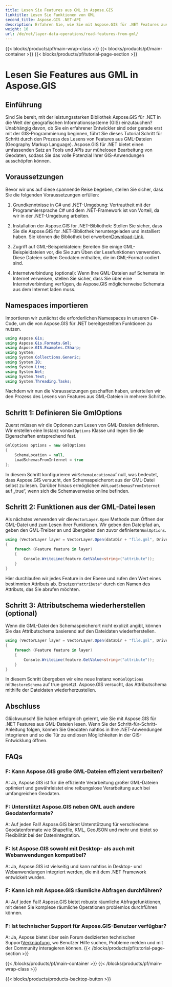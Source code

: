 ```yaml
---
title: Lesen Sie Features aus GML in Aspose.GIS
linktitle: Lesen Sie Funktionen von GML
second_title: Aspose.GIS .NET-API
description: Erfahren Sie, wie Sie mit Aspose.GIS für .NET Features aus GML-Dateien lesen. Ein umfassendes Tutorial für GIS-Entwickler.
weight: 10
url: /de/net/layer-data-operations/read-features-from-gml/
---
```


{{< blocks/products/pf/main-wrap-class >}}
{{< blocks/products/pf/main-container >}}
{{< blocks/products/pf/tutorial-page-section >}}

# Lesen Sie Features aus GML in Aspose.GIS

## Einführung

Sind Sie bereit, mit der leistungsstarken Bibliothek Aspose.GIS für .NET in die Welt der geografischen Informationssysteme (GIS) einzutauchen? Unabhängig davon, ob Sie ein erfahrener Entwickler sind oder gerade erst mit der GIS-Programmierung beginnen, führt Sie dieses Tutorial Schritt für Schritt durch den Prozess des Lesens von Features aus GML-Dateien (Geography Markup Language). Aspose.GIS für .NET bietet einen umfassenden Satz an Tools und APIs zur mühelosen Bearbeitung von Geodaten, sodass Sie das volle Potenzial Ihrer GIS-Anwendungen ausschöpfen können.

## Voraussetzungen

Bevor wir uns auf diese spannende Reise begeben, stellen Sie sicher, dass Sie die folgenden Voraussetzungen erfüllen:

1. Grundkenntnisse in C# und .NET-Umgebung: Vertrautheit mit der Programmiersprache C# und dem .NET-Framework ist von Vorteil, da wir in der .NET-Umgebung arbeiten.

2. Installation der Aspose.GIS for .NET-Bibliothek: Stellen Sie sicher, dass Sie die Aspose.GIS for .NET-Bibliothek heruntergeladen und installiert haben. Sie können die Bibliothek bei erwerben[Download-Link](https://releases.aspose.com/gis/net/).

3. Zugriff auf GML-Beispieldateien: Bereiten Sie einige GML-Beispieldateien vor, die Sie zum Üben der Lesefunktionen verwenden. Diese Dateien sollten Geodaten enthalten, die im GML-Format codiert sind.

4. Internetverbindung (optional): Wenn Ihre GML-Dateien auf Schemata im Internet verweisen, stellen Sie sicher, dass Sie über eine Internetverbindung verfügen, da Aspose.GIS möglicherweise Schemata aus dem Internet laden muss.

## Namespaces importieren

Importieren wir zunächst die erforderlichen Namespaces in unseren C#-Code, um die von Aspose.GIS für .NET bereitgestellten Funktionen zu nutzen.

```csharp
using Aspose.Gis;
using Aspose.Gis.Formats.Gml;
using Aspose.GIS.Examples.CSharp;
using System;
using System.Collections.Generic;
using System.IO;
using System.Linq;
using System.Net;
using System.Text;
using System.Threading.Tasks;
```

Nachdem wir nun die Voraussetzungen geschaffen haben, unterteilen wir den Prozess des Lesens von Features aus GML-Dateien in mehrere Schritte.

## Schritt 1: Definieren Sie GmlOptions

 Zuerst müssen wir die Optionen zum Lesen von GML-Dateien definieren. Wir erstellen eine Instanz von`GmlOptions` Klasse und legen Sie die Eigenschaften entsprechend fest.

```csharp
GmlOptions options = new GmlOptions
{
    SchemaLocation = null,
    LoadSchemasFromInternet = true
};
```

 In diesem Schritt konfigurieren wir`SchemaLocation`auf null, was bedeutet, dass Aspose.GIS versucht, den Schemaspeicherort aus der GML-Datei selbst zu lesen. Darüber hinaus ermöglichen wir`LoadSchemasFromInternet` auf „true“, wenn sich die Schemaverweise online befinden.

## Schritt 2: Funktionen aus der GML-Datei lesen

 Als nächstes verwenden wir die`VectorLayer.Open` Methode zum Öffnen der GML-Datei und zum Lesen ihrer Funktionen. Wir geben den Dateipfad an, geben den GML-Treiber an und übergeben den zuvor definierten`GmlOptions`.

```csharp
using (VectorLayer layer = VectorLayer.Open(dataDir + "file.gml", Drivers.Gml, options))
{
    foreach (Feature feature in layer)
    {
        Console.WriteLine(feature.GetValue<string>("attribute"));
    }
}
```

 Hier durchlaufen wir jedes Feature in der Ebene und rufen den Wert eines bestimmten Attributs ab. Ersetzen`"attribute"` durch den Namen des Attributs, das Sie abrufen möchten.

## Schritt 3: Attributschema wiederherstellen (optional)

Wenn die GML-Datei den Schemaspeicherort nicht explizit angibt, können Sie das Attributschema basierend auf den Dateidaten wiederherstellen.

```csharp
using (VectorLayer layer = VectorLayer.Open(dataDir + "file.gml", Drivers.Gml, new GmlOptions(){RestoreSchema = true}))
{
    foreach (Feature feature in layer)
    {
        Console.WriteLine(feature.GetValue<string>("attribute"));
    }
}
```

 In diesem Schritt übergeben wir eine neue Instanz von`GmlOptions` mit`RestoreSchema` auf true gesetzt. Aspose.GIS versucht, das Attributschema mithilfe der Dateidaten wiederherzustellen.

## Abschluss

Glückwunsch! Sie haben erfolgreich gelernt, wie Sie mit Aspose.GIS für .NET Features aus GML-Dateien lesen. Wenn Sie der Schritt-für-Schritt-Anleitung folgen, können Sie Geodaten nahtlos in Ihre .NET-Anwendungen integrieren und so die Tür zu endlosen Möglichkeiten in der GIS-Entwicklung öffnen.

## FAQs

### F: Kann Aspose.GIS große GML-Dateien effizient verarbeiten?

A: Ja, Aspose.GIS ist für die effiziente Verarbeitung großer GML-Dateien optimiert und gewährleistet eine reibungslose Verarbeitung auch bei umfangreichen Geodaten.

### F: Unterstützt Aspose.GIS neben GML auch andere Geodatenformate?

A: Auf jeden Fall! Aspose.GIS bietet Unterstützung für verschiedene Geodatenformate wie Shapefile, KML, GeoJSON und mehr und bietet so Flexibilität bei der Datenintegration.

### F: Ist Aspose.GIS sowohl mit Desktop- als auch mit Webanwendungen kompatibel?

A: Ja, Aspose.GIS ist vielseitig und kann nahtlos in Desktop- und Webanwendungen integriert werden, die mit dem .NET Framework entwickelt wurden.

### F: Kann ich mit Aspose.GIS räumliche Abfragen durchführen?

A: Auf jeden Fall! Aspose.GIS bietet robuste räumliche Abfragefunktionen, mit denen Sie komplexe räumliche Operationen problemlos durchführen können.

### F: Ist technischer Support für Aspose.GIS-Benutzer verfügbar?

 A: Ja, Aspose bietet über sein Forum dedizierten technischen Support[Verknüpfung]( https://forum.aspose.com/c/gis/33), wo Benutzer Hilfe suchen, Probleme melden und mit der Community interagieren können.
{{< /blocks/products/pf/tutorial-page-section >}}

{{< /blocks/products/pf/main-container >}}
{{< /blocks/products/pf/main-wrap-class >}}

{{< blocks/products/products-backtop-button >}}
